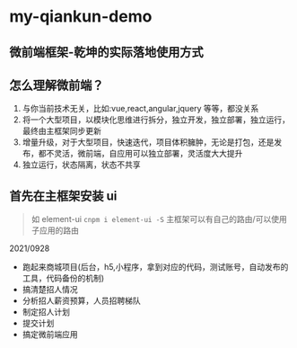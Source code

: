 # my-qiankun-demo

## 微前端框架-乾坤的实际落地使用方式

## 怎么理解微前端？

1. 与你当前技术无关，比如:vue,react,angular,jquery 等等，都没关系
2. 将一个大型项目，以模块化思维进行拆分，独立开发，独立部署，独立运行，最终由主框架同步更新
3. 增量升级，对于大型项目，快速迭代，项目体积臃肿，无论是打包，还是发布，都不灵活，微前端，自应用可以独立部署，灵活度大大提升
4. 独立运行，状态隔离，状态不共享

## 首先在主框架安装 ui

> 如 element-ui
> `cnpm i element-ui -S`
> 主框架可以有自己的路由/可以使用子应用的路由

2021/0928

- 跑起来商城项目(后台，h5,小程序，拿到对应的代码，测试账号，自动发布的工具，代码备份的机制)
- 搞清楚招人情况
- 分析招人薪资预算，人员招聘梯队
- 制定招人计划
- 提交计划
- 搞定微前端应用

